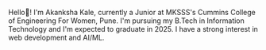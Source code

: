  Hello👋! I'm Akanksha Kale, currently a Junior at MKSSS's Cummins College of Engineering For Women, Pune. I'm pursuing my B.Tech in Information Technology and I'm expected to graduate in 2025. I have a strong interest in web development and AI/ML. 

<!--
**akanksha1131/akanksha1131** is a ✨ _special_ ✨ repository because its `README.md` (this file) appears on your GitHub profile.

Here are some ideas to get you started:

- 🔭 I’m currently working on ...
- 🌱 I’m currently learning ...
- 👯 I’m looking to collaborate on ...
- 🤔 I’m looking for help with ...
- 💬 Ask me about ...
- 📫 How to reach me: ...
- 😄 Pronouns: ...
- ⚡ Fun fact: ...
-->
